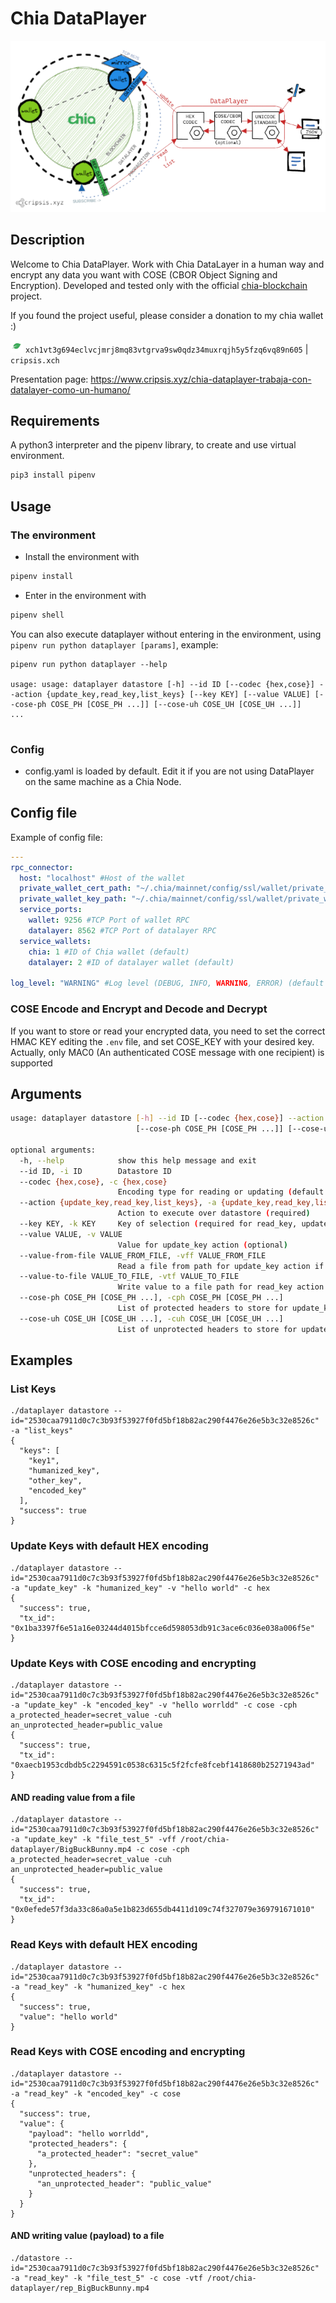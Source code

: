 # Chia DataPlayer

![hello](doc/dataplayer_reduced.png)

## Description
Welcome to Chia DataPlayer. Work with Chia DataLayer in a human way and encrypt any data you want with COSE (CBOR Object Signing and Encryption).
Developed and tested only with the official [chia-blockchain](https://github.com/Chia-Network/chia-blockchain) project.

If you found the project useful, please consider a donation to my chia wallet :) 

![walleticon](doc/xch-icon.png) `xch1vt3g694eclvcjmrj8mq83vtgrva9sw0qdz34muxrqjh5y5fzq6vq89n605` | `cripsis.xch`

Presentation page: https://www.cripsis.xyz/chia-dataplayer-trabaja-con-datalayer-como-un-humano/

## Requirements
A python3 interpreter and the pipenv library, to create and use virtual environment. 

```bash
pip3 install pipenv
```

## Usage 
### The environment
* Install the environment with 

```bash
pipenv install
```

* Enter in the environment with 

```bash
pipenv shell
```

You can also execute dataplayer without entering in the environment, using `pipenv run python dataplayer [params]`, example:

```
pipenv run python dataplayer --help

usage: usage: dataplayer datastore [-h] --id ID [--codec {hex,cose}] --action {update_key,read_key,list_keys} [--key KEY] [--value VALUE] [--cose-ph COSE_PH [COSE_PH ...]] [--cose-uh COSE_UH [COSE_UH ...]]
...


```
### Config
* config.yaml is loaded by default. Edit it if you are not using DataPlayer on the same machine as a Chia Node.

## Config file
Example of config file:
```yaml
---
rpc_connector: 
  host: "localhost" #Host of the wallet
  private_wallet_cert_path: "~/.chia/mainnet/config/ssl/wallet/private_wallet.crt" #Private certificate to connect with RPC
  private_wallet_key_path: "~/.chia/mainnet/config/ssl/wallet/private_wallet.key" #Key of the certificate to connect with RP
  service_ports: 
    wallet: 9256 #TCP Port of wallet RPC
    datalayer: 8562 #TCP Port of datalayer RPC
  service_wallets: 
    chia: 1 #ID of Chia wallet (default)
    datalayer: 2 #ID of datalayer wallet (default)

log_level: "WARNING" #Log level (DEBUG, INFO, WARNING, ERROR) (default WARNING)

```

### COSE Encode and Encrypt and Decode and Decrypt
If you want to store or read your encrypted data, you need to set the correct HMAC KEY editing the `.env` file, and set COSE_KEY with your desired key. Actually, only MAC0 (An authenticated COSE message with one recipient) is supported


## Arguments

```bash
usage: dataplayer datastore [-h] --id ID [--codec {hex,cose}] --action {update_key,read_key,list_keys} [--key KEY] [--value VALUE]
                            [--cose-ph COSE_PH [COSE_PH ...]] [--cose-uh COSE_UH [COSE_UH ...]]

optional arguments:
  -h, --help            show this help message and exit
  --id ID, -i ID        Datastore ID
  --codec {hex,cose}, -c {hex,cose}
                        Encoding type for reading or updating (default hex)
  --action {update_key,read_key,list_keys}, -a {update_key,read_key,list_keys}
                        Action to execute over datastore (required)
  --key KEY, -k KEY     Key of selection (required for read_key, update_key actions)
  --value VALUE, -v VALUE
                        Value for update_key action (optional)
  --value-from-file VALUE_FROM_FILE, -vff VALUE_FROM_FILE
                        Read a file from path for update_key action if specified (optional)
  --value-to-file VALUE_TO_FILE, -vtf VALUE_TO_FILE
                        Write value to a file path for read_key action if specified specified (optional)
  --cose-ph COSE_PH [COSE_PH ...], -cph COSE_PH [COSE_PH ...]
                        List of protected headers to store for update_key action and cose codec (optional). Format: FOO=BAR ABC=XYZ
  --cose-uh COSE_UH [COSE_UH ...], -cuh COSE_UH [COSE_UH ...]
                        List of unprotected headers to store for update_key action and cose codec (optional). Format: FOO=BAR ABC=XYZ
```

## Examples

### List Keys

```
./dataplayer datastore --id="2530caa7911d0c7c3b93f53927f0fd5bf18b82ac290f4476e26e5b3c32e8526c" -a "list_keys"
{
  "keys": [
    "key1",
    "humanized_key",
    "other_key",
    "encoded_key"
  ],
  "success": true
}

```

### Update Keys with default HEX encoding

```
./dataplayer datastore --id="2530caa7911d0c7c3b93f53927f0fd5bf18b82ac290f4476e26e5b3c32e8526c" -a "update_key" -k "humanized_key" -v "hello world" -c hex
{
  "success": true,
  "tx_id": "0x1ba3397f6e51a16e03244d4015bfcce6d598053db91c3ace6c036e038a006f5e"
}

```

### Update Keys with COSE encoding and encrypting

```
./dataplayer datastore --id="2530caa7911d0c7c3b93f53927f0fd5bf18b82ac290f4476e26e5b3c32e8526c" -a "update_key" -k "encoded_key" -v "hello worrldd" -c cose -cph a_protected_header=secret_value -cuh an_unprotected_header=public_value
{
  "success": true,
  "tx_id": "0xaecb1953cdbdb5c2294591c0538c6315c5f2fcfe8fcebf1418680b25271943ad"
}

```

#### AND reading value from a file
```
./dataplayer datastore --id="2530caa7911d0c7c3b93f53927f0fd5bf18b82ac290f4476e26e5b3c32e8526c" -a "update_key" -k "file_test_5" -vff /root/chia-dataplayer/BigBuckBunny.mp4 -c cose -cph a_protected_header=secret_value -cuh an_unprotected_header=public_value
{
  "success": true,
  "tx_id": "0x0efede57f3da33c86a0a5e1b823d655db4411d109c74f327079e369791671010"
}
```

### Read Keys with default HEX encoding
```
./dataplayer datastore --id="2530caa7911d0c7c3b93f53927f0fd5bf18b82ac290f4476e26e5b3c32e8526c" -a "read_key" -k "humanized_key" -c hex
{
  "success": true,
  "value": "hello world"
}

```

### Read Keys with COSE encoding and encrypting
```
./dataplayer datastore --id="2530caa7911d0c7c3b93f53927f0fd5bf18b82ac290f4476e26e5b3c32e8526c" -a "read_key" -k "encoded_key" -c cose
{
  "success": true,
  "value": {
    "payload": "hello worrldd",
    "protected_headers": {
      "a_protected_header": "secret_value"
    },
    "unprotected_headers": {
      "an_unprotected_header": "public_value"
    }
  }
}
```
#### AND writing value (payload) to a file 
```
./datastore --id="2530caa7911d0c7c3b93f53927f0fd5bf18b82ac290f4476e26e5b3c32e8526c" -a "read_key" -k "file_test_5" -c cose -vtf /root/chia-dataplayer/rep_BigBuckBunny.mp4
```

